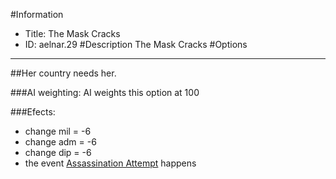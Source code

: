 #Information
 - Title: The Mask Cracks
 - ID: aelnar.29
#Description
The Mask Cracks
#Options

___
##Her country needs her.

###AI weighting:
AI weights this option at 100


###Efects:<ul><li>change mil = -6</li><li>change adm = -6</li><li>change dip = -6</li><li>the event [Assassination Attempt](../events/assassination_attempt.md) happens</li></ul>
